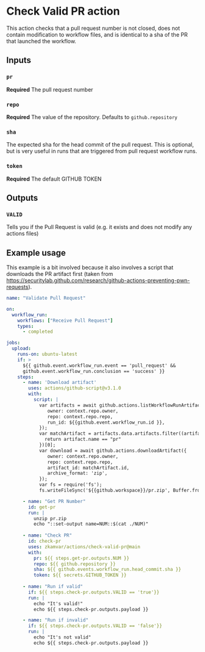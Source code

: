 # Check Valid PR action

This action checks that a pull request number is not closed, does not contain modification to workflow files, and is identical to a sha of the PR that launched the workflow.

## Inputs

### `pr`

**Required** The pull request number

### `repo`

**Required** The value of the repository. Defaults to `github.repository`

### `sha`

The expected sha for the head commit of the pull request. This is optional, but
is very useful in runs that are triggered from pull request workflow runs.

### `token`

**Required** The default GITHUB TOKEN 

## Outputs

### `VALID`

Tells you if the Pull Request is valid (e.g. it exists and does not modify any actions files)

## Example usage

This example is a bit involved because it also involves a script that downloads the PR artifact first (taken from https://securitylab.github.com/research/github-actions-preventing-pwn-requests).

```yaml
name: "Validate Pull Request"

on:
  workflow_run:
    workflows: ["Receive Pull Request"]
    types:
      - completed

jobs:
  upload:
    runs-on: ubuntu-latest
    if: >
      ${{ github.event.workflow_run.event == 'pull_request' &&
      github.event.workflow_run.conclusion == 'success' }}
    steps:
      - name: 'Download artifact'
        uses: actions/github-script@v3.1.0
        with:
          script: |
            var artifacts = await github.actions.listWorkflowRunArtifacts({
               owner: context.repo.owner,
               repo: context.repo.repo,
               run_id: ${{github.event.workflow_run.id }},
            });
            var matchArtifact = artifacts.data.artifacts.filter((artifact) => {
              return artifact.name == "pr"
            })[0];
            var download = await github.actions.downloadArtifact({
               owner: context.repo.owner,
               repo: context.repo.repo,
               artifact_id: matchArtifact.id,
               archive_format: 'zip',
            });
            var fs = require('fs');
            fs.writeFileSync('${{github.workspace}}/pr.zip', Buffer.from(download.data));

      - name: "Get PR Number"
        id: get-pr
        run: |
          unzip pr.zip
          echo "::set-output name=NUM::$(cat ./NUM)"
      
      - name: "Check PR"
        id: check-pr
        uses: zkamvar/actions/check-valid-pr@main
        with:
          pr: ${{ steps.get-pr.outputs.NUM }}
          repo: ${{ github.repository }}
          sha: ${{ github.events.workflow_run.head_commit.sha }}
          token: ${{ secrets.GITHUB_TOKEN }}
          
      - name: "Run if valid"
        if: ${{ steps.check-pr.outputs.VALID == 'true'}}
        run: |
          echo "It's valid!"
          echo ${{ steps.check-pr.outputs.payload }}

      - name: "Run if invalid"
        if: ${{ steps.check-pr.outputs.VALID == 'false'}}
        run: |
          echo "It's not valid"
          echo ${{ steps.check-pr.outputs.payload }}
```
